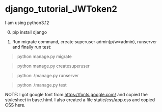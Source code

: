 # django_tutorial_JWToken2
 
I am using python3.12

0) pip install django 

1) Run migrate command, create superuser admin(p/w=admin), runserver and finally run test:

> python manage.py migrate

> python manage.py createsuperuser

> python .\manage.py runserver 

> python .\manage.py test

NOTE: I got google font from https://fonts.google.com/ and copied the stylesheet in base.html. I also created a file static/css/app.css and copied CSS here.